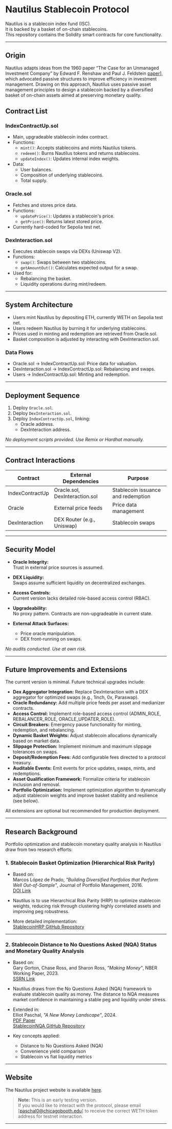# Nautilus Stablecoin Protocol

Nautilus is a stablecoin index fund (ISC).  
It is backed by a basket of on-chain stablecoins.  
This repository contains the Solidity smart contracts for core functionality.

---
## Origin

Nautilus adapts ideas from the 1960 paper “The Case for an Unmanaged Investment Company” by Edward F. Renshaw and Paul J. Feldstein [paper](https://www.jstor.org/stable/4479808)], which advocated passive structures to improve efficiency in investment management. Drawing on this approach, Nautilus uses passive asset management principles to design a stablecoin backed by a diversified basket of on-chain assets aimed at preserving monetary quality.


## Contract List

### IndexContractUp.sol
- Main, upgradeable stablecoin index contract.
- Functions:
  - `mint()`: Accepts stablecoins and mints Nautilus tokens.
  - `redeem()`: Burns Nautilus tokens and returns stablecoins.
  - `updateIndex()`: Updates internal index weights.
- Data:
  - User balances.
  - Composition of underlying stablecoins.
  - Total supply.

### Oracle.sol
- Fetches and stores price data.
- Functions:
  - `updatePrice()`: Updates a stablecoin's price.
  - `getPrice()`: Returns latest stored price.
- Currently hard-coded for Sepolia test net. 

### DexInteraction.sol
- Executes stablecoin swaps via DEXs (Uniswap V2).
- Functions:
  - `swap()`: Swaps between two stablecoins.
  - `getAmountOut()`: Calculates expected output for a swap.
- Used for:
  - Rebalancing the basket.
  - Liquidity operations during mint/redeem.

---

## System Architecture

- Users mint Nautilus by depositing ETH, currently WETH on Sepolia test net.
- Users redeem Nautilus by burning it for underlying stablecoins.
- Prices used in minting and redemption are retrieved from Oracle.sol.
- Basket composition is adjusted by interacting with DexInteraction.sol.

### Data Flows

- Oracle.sol → IndexContractUp.sol: Price data for valuation.
- DexInteraction.sol → IndexContractUp.sol: Rebalancing and swaps.
- Users → IndexContractUp.sol: Minting and redemption.

---

## Deployment Sequence

1. Deploy `Oracle.sol`.
2. Deploy `DexInteraction.sol`.
3. Deploy `IndexContractUp.sol`, linking:
   - Oracle address.
   - DexInteraction address.

_No deployment scripts provided. Use Remix or Hardhat manually._

---

## Contract Interactions

| Contract         | External Dependencies  | Purpose                      |
|------------------|-------------------------|-------------------------------|
| IndexContractUp  | Oracle.sol, DexInteraction.sol | Stablecoin issuance and redemption |
| Oracle           | External price feeds     | Price data management         |
| DexInteraction   | DEX Router (e.g., Uniswap) | Stablecoin swaps              |

---

## Security Model

- **Oracle Integrity:**  
  Trust in external price sources is assumed.

- **DEX Liquidity:**  
  Swaps assume sufficient liquidity on decentralized exchanges.

- **Access Controls:**  
  Current version lacks detailed role-based access control (RBAC).

- **Upgradeability:**  
  No proxy pattern. Contracts are non-upgradeable in current state.

- **External Attack Surfaces:**  
  - Price oracle manipulation.
  - DEX front-running on swaps.

_No audits conducted. Use at own risk._

---

## Future Improvements and Extensions

The current version is minimal. Future technical upgrades include:

- **Dex Aggregator Integration:** Replace DexInteraction with a DEX aggregator for optimized swaps (e.g., 1inch, 0x, Paraswap).
- **Oracle Redundancy:** Add multiple price feeds per asset and medianizer contracts.
- **Access Control:** Implement role-based access control (ADMIN_ROLE, REBALANCER_ROLE, ORACLE_UPDATER_ROLE).
- **Circuit Breakers:** Emergency pause functionality for minting, redemption, and rebalancing.
- **Dynamic Basket Weights:** Adjust stablecoin allocations dynamically based on market data.
- **Slippage Protection:** Implement minimum and maximum slippage tolerances on swaps.
- **Deposit/Redemption Fees:** Add configurable fees directed to a protocol treasury.
- **Auditable Events:** Emit events for price updates, swaps, mints, and redemptions.
- **Asset Qualification Framework:** Formalize criteria for stablecoin inclusion and removal.
- **Portfolio Optimization:** Implement optimization algorithm to dynamically adjust stablecoin weights and improve basket stability and resilience (see below).

All extensions are optional but recommended for production deployment.

---

## Research Background

Portfolio optimization and stablecoin monetary quality analysis in Nautilus draw from two research efforts:

### 1. Stablecoin Basket Optimization (Hierarchical Risk Parity)

- Based on:  
  Marcos López de Prado, *"Building Diversified Portfolios that Perform Well Out-of-Sample"*, Journal of Portfolio Management, 2016.  
  [DOI Link](https://doi.org/10.3905/jpm.2016.42.4.059)

- Nautilus is to use Hierarchical Risk Parity (HRP) to optimize stablecoin weights, reducing risk through clustering highly correlated assets and improving peg robustness.

- More detailed implementation:  
  [StablecoinHRP GitHub Repository](https://github.com/elliotjames-paschal/StablecoinHRP)

---

### 2. Stablecoin Distance to No Questions Asked (NQA) Status and Monetary Quality Analysis

- Based on:  
  Gary Gorton, Chase Ross, and Sharon Ross, *"Making Money"*, NBER Working Paper, 2023.  
  [SSRN Link](https://ssrn.com/abstract=4021072)

- Nautilus draws from the No Questions Asked (NQA) framework to evaluate stablecoin quality as money. The distance to NQA measures market confidence in maintaining a stable peg and liquidity under stress.
  
- Extended in:  
  Elliot Paschal, *"A New Money Landscape"*, 2024.  
  [PDF Paper](https://github.com/elliotjames-paschal/TheNewMoneyLandscape/blob/main/A%20New%20Money%20Landscape%20-%20Elliot%20Paschal.pdf)  
  [StablecoinNQA GitHub Repository](https://github.com/elliotjames-paschal/TheNewMoneyLandscape)


- Key concepts applied:
  - Distance to No Questions Asked (NQA)
  - Convenience yield comparison
  - Stablecoin vs fiat liquidity metrics

---

## Website

The Nautilus project website is available [here](https://www.nautstable.com).

> **Note:** This is an early testing version.  
> If you would like to interact with the protocol, please email [paschal0@chicagobooth.edu] to receive the correct WETH token address for testnet interaction.

---
